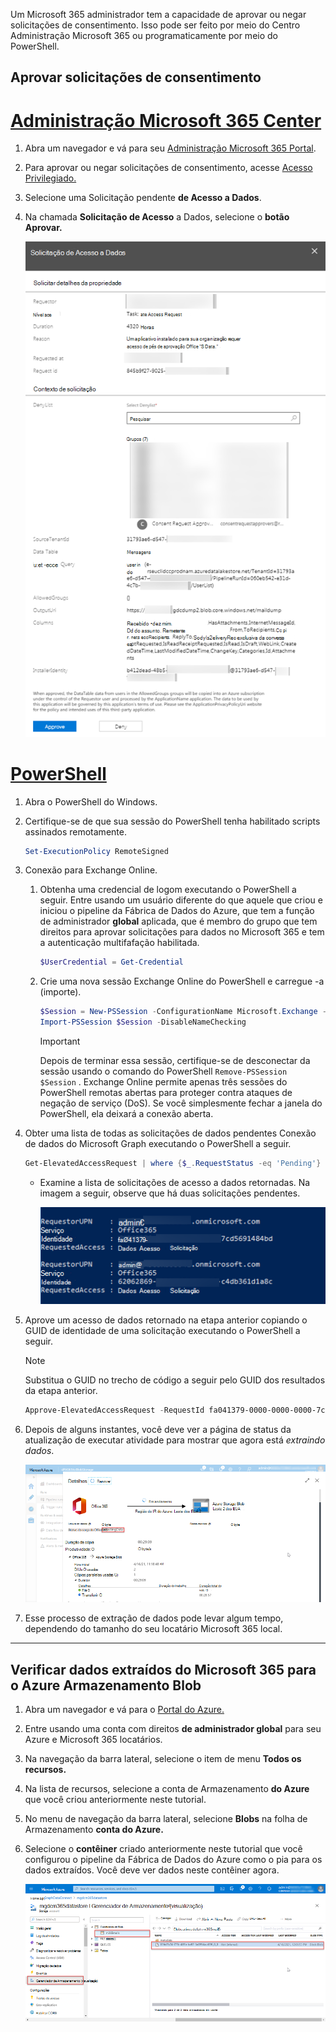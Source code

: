 <!-- markdownlint-disable MD002 MD041 -->

Um Microsoft 365 administrador tem a capacidade de aprovar ou negar solicitações de consentimento. Isso pode ser feito por meio do Centro Administração Microsoft 365 ou programaticamente por meio do PowerShell.

## <a name="approve-consent-requests"></a>Aprovar solicitações de consentimento

# <a name="microsoft-365-admin-center"></a>[Administração Microsoft 365 Center](#tab/Microsoft365)

1. Abra um navegador e vá para seu [Administração Microsoft 365 Portal](https://admin.microsoft.com).

1. Para aprovar ou negar solicitações de consentimento, acesse [Acesso Privilegiado.](https://portal.office.com/adminportal/home#/Settings/PrivilegedAccess)

1. Selecione uma Solicitação pendente **de Acesso a Dados**.

1. Na chamada **Solicitação de Acesso** a Dados, selecione o **botão Aprovar.**

    ![Uma captura de tela mostrando uma solicitação de acesso a dados aguardando aprovação de consentimento no Centro de administração do Microsoft 365.](images/data-connect-m365-approve.png)

# <a name="powershell"></a>[PowerShell](#tab/PowerShell)

1. Abra o PowerShell do Windows.
1. Certifique-se de que sua sessão do PowerShell tenha habilitado scripts assinados remotamente.

    ```powershell
    Set-ExecutionPolicy RemoteSigned
    ```

1. Conexão para Exchange Online.

    1. Obtenha uma credencial de logom executando o PowerShell a seguir. Entre usando um usuário diferente do que aquele que criou e iniciou o pipeline da Fábrica de Dados do Azure, que tem a função de administrador **global** aplicada, que é membro do grupo que tem direitos para aprovar solicitações para dados no Microsoft 365 e tem a autenticação multifafação habilitada.

        ```powershell
        $UserCredential = Get-Credential
        ```

    1. Crie uma nova sessão Exchange Online do PowerShell e carregue -a (importe).

        ```powershell
        $Session = New-PSSession -ConfigurationName Microsoft.Exchange -ConnectionUri https://ps.protection.outlook.com/powershell-liveid/ -Credential $UserCredential -Authentication Basic -AllowRedirection
        Import-PSSession $Session -DisableNameChecking
        ```

        > [!IMPORTANT]
        > Depois de terminar essa sessão, certifique-se de desconectar da sessão usando o comando do PowerShell `Remove-PSSession $Session` . Exchange Online permite apenas três sessões do PowerShell remotas abertas para proteger contra ataques de negação de serviço (DoS). Se você simplesmente fechar a janela do PowerShell, ela deixará a conexão aberta.

1. Obter uma lista de todas as solicitações de dados pendentes Conexão de dados do Microsoft Graph executando o PowerShell a seguir.

    ```powershell
    Get-ElevatedAccessRequest | where {$_.RequestStatus -eq 'Pending'} | select RequestorUPN, Service, Identity, RequestedAccess | fl
    ```

    - Examine a lista de solicitações de acesso a dados retornadas. Na imagem a seguir, observe que há duas solicitações pendentes.

        ![Uma captura de tela mostrando uma lista de solicitações pendentes formatadas como uma lista em um console do PowerShell.](images/data-connect-ps-pending-requests.png)

1. Aprove um acesso de dados retornado na etapa anterior copiando o GUID de identidade de uma solicitação executando o PowerShell a seguir.

    > [!NOTE]
    > Substitua o GUID no trecho de código a seguir pelo GUID dos resultados da etapa anterior.

    ```powershell
    Approve-ElevatedAccessRequest -RequestId fa041379-0000-0000-0000-7cd5691484bd -Comment 'approval request granted'
    ```

1. Depois de alguns instantes, você deve ver a página de status da atualização de executar atividade para mostrar que agora está _extraindo dados_.

    ![Uma captura de tela mostrando a interface do usuário do portal do Azure para o serviço Fábrica de Dados onde o status da carga agora está sendo mostrado como "Extração de dados".](images/data-connect-adf-extraction-approved.png)

1. Esse processo de extração de dados pode levar algum tempo, dependendo do tamanho do seu locatário Microsoft 365 local.

---

## <a name="verify-extracted-data-from-microsoft-365-to-azure-storage-blob"></a>Verificar dados extraídos do Microsoft 365 para o Azure Armazenamento Blob

1. Abra um navegador e vá para o [Portal do Azure.](https://portal.azure.com/)

1. Entre usando uma conta com direitos **de administrador global** para seu Azure e Microsoft 365 locatários.

1. Na navegação da barra lateral, selecione o item de menu **Todos os recursos.**

1. Na lista de recursos, selecione a conta de Armazenamento **do Azure** que você criou anteriormente neste tutorial.

1. No menu de navegação da barra lateral, selecione **Blobs** na folha de Armazenamento **conta do Azure.**

1. Selecione o **contêiner** criado anteriormente neste tutorial que você configurou o pipeline da Fábrica de Dados do Azure como o pia para os dados extraídos. Você deve ver dados neste contêiner agora.

    ![Uma captura de tela mostrando a interface do usuário do portal do Azure para o serviço Armazenamento conta. Ele está mostrando o contêiner onde os dados extraídos estão sendo armazenados.](images/data-connect-adf-extracted-data-in-blob.png)
